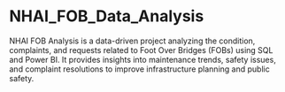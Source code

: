 # NHAI_FOB_Data_Analysis
NHAI FOB Analysis is a data-driven project analyzing the condition, complaints, and requests related to Foot Over Bridges (FOBs) using SQL and Power BI. It provides insights into maintenance trends, safety issues, and complaint resolutions to improve infrastructure planning and public safety.
